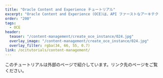 ```yaml
---
title: "Oracle Content and Experience チュートリアル"
excerpt: "Oracle Content and Experience (OCE)は、API ファーストなアーキテクチャで、マルチチャネルでのコンテンツ配信を実現するインテリジェントなコンテンツ管理プラットフォームです。この文書では、OCEが提供するファイル共有、アセット管理、Webサイト管理などさまざまな機能の説明や使い方をステップ・バイ・ステップで紹介します。利用する機能にあわせてリンク先の各文書をご利用ください。"
order: "200"
tags: 
  - OCE
header:
  teaser: "/content-management/create_oce_instance/024.jpg"
  overlay_image: "/content-management/create_oce_instance/024.jpg"
  overlay_filter: rgba(34, 66, 55, 0.7)
link: /ocitutorials/content-management/
---
```

このチュートリアルは外部のページで紹介しています。リンク先のページをご覧ください。
